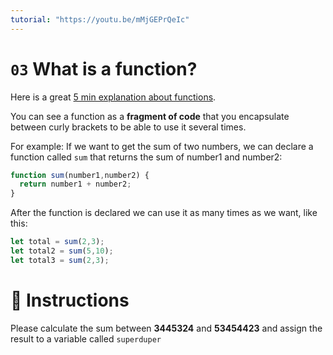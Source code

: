 ```yaml
---
tutorial: "https://youtu.be/mMjGEPrQeIc"
---
```


# `03` What is a function?

Here is a great [5 min explanation about functions](https://www.youtube.com/watch?v=N8ap4k_1QEQ).

You can see a function as a **fragment of code** that you encapsulate between curly brackets to be able to use it several times.

For example: If we want to get the sum of two numbers, we can declare a function called `sum` that returns the sum of number1 and number2:

```js
function sum(number1,number2) {
  return number1 + number2;
}
```

After the function is declared we can use it as many times as we want, like this:

```js
let total = sum(2,3);
let total2 = sum(5,10);
let total3 = sum(2,3);
```

# 📝 Instructions

Please calculate the sum between **3445324** and **53454423** and assign the result to a variable called `superduper`
